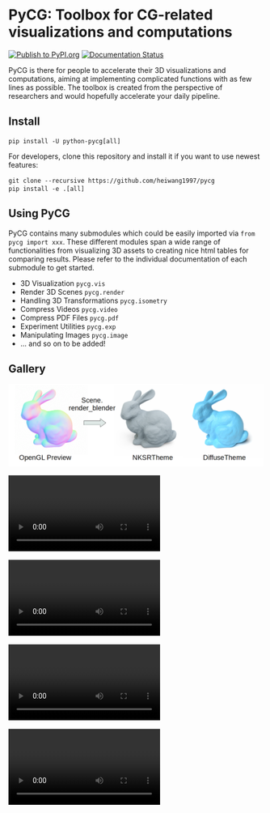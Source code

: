 # PyCG: Toolbox for CG-related visualizations and computations

[![Publish to PyPI.org](https://github.com/heiwang1997/pycg/actions/workflows/publish.yml/badge.svg)](https://github.com/heiwang1997/pycg/actions/workflows/publish.yml)
[![Documentation Status](https://readthedocs.org/projects/pycg/badge/?version=latest)](https://pycg.readthedocs.io/en/latest/?badge=latest)

PyCG is there for people to accelerate their 3D visualizations and computations, aiming at implementing complicated functions with as few lines as possible.
The toolbox is created from the perspective of researchers and would hopefully accelerate your daily pipeline.

## Install

```shell
pip install -U python-pycg[all]
```

For developers, clone this repository and install it if you want to use newest features:
```shell
git clone --recursive https://github.com/heiwang1997/pycg
pip install -e .[all]
```

## Using PyCG

PyCG contains many submodules which could be easily imported via `from pycg import xxx`.
These different modules span a wide range of functionalities from visualizing 3D assets to creating nice html tables for comparing results.
Please refer to the individual documentation of each submodule to get started.

- 3D Visualization `pycg.vis`
- Render 3D Scenes `pycg.render`
- Handling 3D Transformations `pycg.isometry`
- Compress Videos `pycg.video`
- Compress PDF Files `pycg.pdf`
- Experiment Utilities `pycg.exp`
- Manipulating Images `pycg.image`
- ... and so on to be added!

## Gallery

![](docs/demo/render.png)

<video src="https://github.com/heiwang1997/pycg/raw/master/docs/demo/scene_show.mp4" controls autoplay></video>

<video src="https://github.com/heiwang1997/pycg/raw/master/docs/demo/selection.mp4" controls autoplay></video>

<video src="https://github.com/heiwang1997/pycg/raw/master/docs/demo/animation_light.mp4" controls autoplay></video>

<video src="https://github.com/heiwang1997/pycg/raw/master/docs/demo/animation_arrow.mp4" controls autoplay></video>
